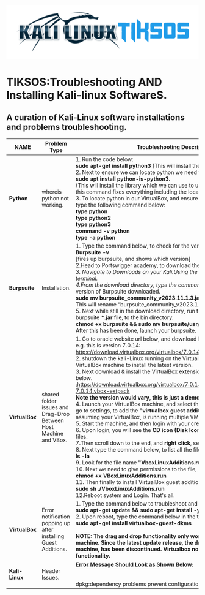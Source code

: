 <img src="https://github.com/fixitgearware/tiksos/blob/main/fixitgearwaretiksosbg.png">
<h1>TIKSOS:Troubleshooting AND Installing Kali-linux SoftwareS.</h1>
<h2>A curation of Kali-Linux software installations and problems troubleshooting.</h2>


|         NAME      |          Problem Type            |     Troubleshooting Description & Solutions                               |
|-------------------|----------------------------------|---------------------------------------------------------------------------|
|  <strong>Python</strong>  |     whereis python not working.  | 1. Run the code below: <br><strong>sudo apt-get install python3</strong> (This will install the python afresh)<br> 2. Next to ensure we can locate python we need to type the command below:<br><strong>sudo apt install python-is-python3.</strong><br>(This will install the library which we can use to use the following command below. Also, this command fixes everything including the location of other tools in our Kali-virtual box).<br>3. To locate python in our VirtualBox, and ensure everything is accurately installed, we can type the following command below:<br><strong>type python</strong><br><strong>type python2</strong><br><strong>type python3</strong><br><strong>command -v python</strong><br><strong>type -a python</strong>|
|  <strong>Burpsuite</strong>  |    Installation.  | 1. Type the command below, to check for the version of installed Burpsuite.<br><strong>Burpsuite -v</strong><br>[fires up burpsuite, and shows which version]<br>2.Head to Portswigger academy, to download the <strong>*.jar</strong> file for Burpsuite into your computer.<br>3. Navigate to Downloads on your Kali.Using the <strong>“cd Downloads”</strong> command, in your terminal.<br>4.From the download directory, type the command below, to rename the <strong>*.jar</strong>file of the version of Burpsuite downloaded. <br><strong> sudo mv burpsuite_community_v2023.11.1.3.jar burpsuite</strong><br> This will rename “burpsuite_community_v2023.11.1.3.jar” to “Burpsuite”<br>5. Next while still in the download directory, run the command below to move the latest burpsuite <strong>*.jar</strong> file, to the bin directory:<br><strong>chmod +x burpsuite && sudo mv burpsuite/usr/bin/burpsuite</strong><br>After this has been done, launch your burpsuite.|
|  <strong>VirtualBox </strong>  |     shared folder issues and Drag-Drop Between Host Machine and VBox.  | 1. Go to oracle website url below, and download latest VirtualBox file and guest addition e.g. this is version 7.0.14:<br> https://download.virtualbox.org/virtualbox/7.0.14/<br> 2. shutdown the kali-Linux running on the VirtualBox machine, and then close the VirtualBox machine to install the latest version.<br>3. Next download & install the VirtualBox extension pack latest version, by visiting the link below.<br>:https://download.virtualbox.org/virtualbox/7.0.14/Oracle_VM_VirtualBox_Extension_Pack-7.0.14.vbox-extpack <br><strong>Note the version would vary, this is just a demo example.</strong><br>4. Launch your VirtualBox machine, and select the specific machine having this issue, and go to settings, to add the <strong>"virtualbox guest addition"</strong>, to the boot-sector. Here we are assuming your VirtualBox, is running multiple VM’s. <br>5. Start the machine, and then login with your credentials. <br>6. Upon login, you will see the <strong>CD icon (Disk Icon)</strong>, click on it, to view the entire content or files. <br>7.Then scroll down to the end, and <strong>right click</strong>, select <strong>“open-in-terminal”</strong><br>8. Next type the command below, to list all the files: <br><strong>ls -la</strong><br> 9. Look for the file name <strong>"VboxLinuxAdditions.run"</strong>and copy it.<br>10. Next we need to give permissions to the file, by typing the command below:<br><strong>chmod +x VBoxLinuxAdditions.run</strong><br>11. Then finally to install VirtualBox guest addition, we run the command below:<br><strong> sudo sh ./VboxLinuxAdditions.run</strong><br>12.Reboot system and Login. That's all.|
|  <strong>VirtualBox </strong>  |     Error notification popping up after installing Guest Additions.  |1. Type the command below to troubleshoot and reboot the Kali-Linux OS <br><strong>sudo apt-get update && sudo apt-get install -y virtualbox-guest-* && reboot</strong><br>2. Upon reboot, type the command below in the terminal.<br><strong>sudo apt-get install virtualbox-guest-dkms</strong><br><br><strong>NOTE: The drag and drop functionality only work for older version of virtualbox machine. Since the latest update release, the drag and drop between HOST and GUEST machine, has been discontinued. Virtualbox now supports only shared folder functionality.</strong>|
|  <strong>Kali-Linux</strong>  |     Header Issues.  |<strong><ins>Error Message Should Look as Shown Below:</ins><br></strong><br><br>dpkg:dependency problems prevent configuration of linux-headers-amd64:|
               



